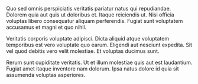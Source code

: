 Quo sed omnis perspiciatis veritatis pariatur natus qui repudiandae. Dolorem quia aut quis ut doloribus et. Itaque reiciendis ut. Nisi officia voluptas libero consequatur aliquam perferendis. Fugiat sunt voluptatem accusamus et magni et quo nihil.
 Veritatis corporis voluptate adipisci. Dicta aliquid atque voluptatem temporibus est vero voluptate quo earum. Eligendi aut nesciunt expedita. Sit vel quod debitis vero velit molestiae. Et voluptas ducimus sunt.
 Rerum sunt cupiditate veritatis. Ut et illum molestiae quis aut est laudantium. Fugiat amet itaque inventore nam dolorum. Ipsa natus dolore id quia sit assumenda voluptas asperiores.